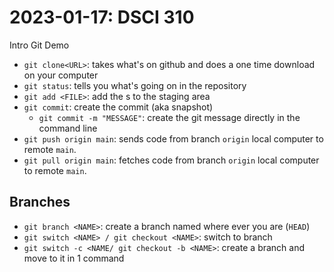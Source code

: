 # 2023-01-17: DSCI 310
Intro Git Demo

- `git clone<URL>`: takes what's on github and does a one time download on your computer
- `git status`: tells you what's going on in the repository
- `git add <FILE>`: add the <File>s to the staging area 
- `git commit`: create the commit (aka snapshot)
  - `git commit -m "MESSAGE"`: create the git message directly in the command line
- `git push origin main`: sends code from branch `origin` local computer to remote `main`.
- `git pull origin main`: fetches code from branch `origin` local computer to remote `main`.

## Branches

- `git branch <NAME>`: create a branch named <NAME> where ever you are (`HEAD`)
- `git switch <NAME> / git checkout <NAME>`: switch to branch <NAME>
- `git switch -c <NAME/ git checkout -b <NAME>`: create a branch and move to it in 1 command